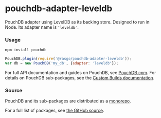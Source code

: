 pouchdb-adapter-leveldb
======

PouchDB adapter using LevelDB as its backing store. Designed to run in Node. Its adapter name is `'leveldb'`.

### Usage

```bash
npm install pouchdb
```

```js
PouchDB.plugin(require('@rasgo/pouchdb-adapter-leveldb'));
var db = new PouchDB('my_db', {adapter: 'leveldb'});
```

For full API documentation and guides on PouchDB, see [PouchDB.com](http://pouchdb.com/). For details on PouchDB sub-packages, see the [Custom Builds documentation](http://pouchdb.com/custom.html).

### Source

PouchDB and its sub-packages are distributed as a [monorepo](https://github.com/babel/babel/blob/master/doc/design/monorepo.md).

For a full list of packages, see [the GitHub source](https://github.com/pouchdb/pouchdb/tree/master/packages).


